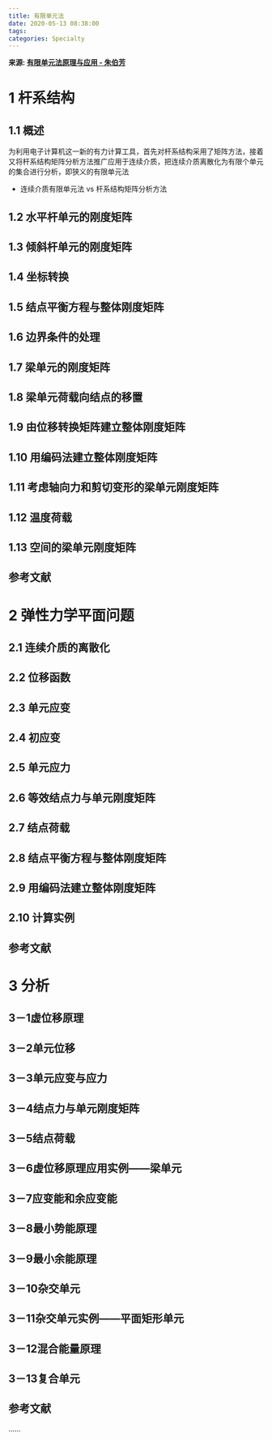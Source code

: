```yaml
---
title: 有限单元法
date: 2020-05-13 08:38:00
tags:
categories: Specialty
---
```


**来源: [有限单元法原理与应用 - 朱伯芳](https://book.douban.com/subject/1026571/)**

# 1 杆系结构

## 1.1 概述

为利用电子计算机这一新的有力计算工具，首先对杆系结构采用了矩阵方法，接着又将杆系结构矩阵分析方法推广应用于连续介质，把连续介质离散化为有限个单元的集合进行分析，即狭义的有限单元法
* 连续介质有限单元法 vs 杆系结构矩阵分析方法


## 1.2 水平杆单元的刚度矩阵



## 1.3 倾斜杆单元的刚度矩阵



## 1.4 坐标转换



## 1.5 结点平衡方程与整体刚度矩阵



## 1.6 边界条件的处理



## 1.7 梁单元的刚度矩阵



## 1.8 梁单元荷载向结点的移置



## 1.9 由位移转换矩阵建立整体刚度矩阵



## 1.10 用编码法建立整体刚度矩阵





## 1.11 考虑轴向力和剪切变形的梁单元刚度矩阵




## 1.12 温度荷载




## 1.13 空间的梁单元刚度矩阵





## 参考文献









# 2 弹性力学平面问题
## 2.1 连续介质的离散化
## 2.2 位移函数
## 2.3 单元应变
## 2.4 初应变
## 2.5 单元应力
## 2.6 等效结点力与单元刚度矩阵
## 2.7 结点荷载
## 2.8 结点平衡方程与整体刚度矩阵
## 2.9 用编码法建立整体刚度矩阵
## 2.10 计算实例
## 参考文献




# 3 分析
## 3－1虚位移原理
## 3－2单元位移
## 3－3单元应变与应力
## 3－4结点力与单元刚度矩阵
## 3－5结点荷载
## 3－6虚位移原理应用实例――梁单元
## 3－7应变能和余应变能
## 3－8最小势能原理
## 3－9最小余能原理
## 3－10杂交单元
## 3－11杂交单元实例――平面矩形单元
## 3－12混合能量原理
## 3－13复合单元
## 参考文献

……